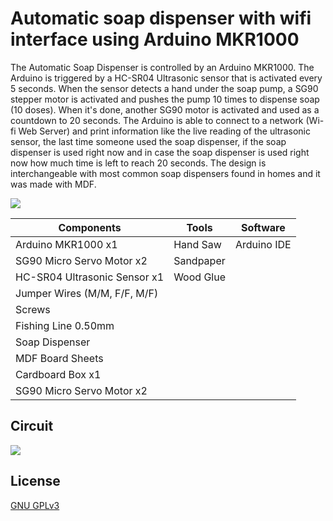 # Automatic soap dispenser with wifi interface using Arduino MKR1000

The Automatic Soap Dispenser is controlled by an Arduino MKR1000. The Arduino is triggered by a HC-SR04 Ultrasonic sensor that is activated every 5 seconds. When the sensor detects a hand under the soap pump, a SG90 stepper motor is activated and pushes the pump 10 times to dispense soap (10 doses). When it's done, another SG90 motor is activated and used as a countdown to 20 seconds. The Arduino is able to connect to a network (Wi-fi Web Server) and print information like the live reading of the ultrasonic sensor, the last time someone used the soap dispenser, if the soap dispenser is used right now and in case the soap dispenser is used right now how much time is left to reach 20 seconds. The design is interchangeable with most common soap dispensers found in homes and it was made with MDF. 

![](https://i.imgur.com/qCzJk3G.jpg) 

| Components   | Tools       | Software   | 
| ----------- | ----------- | ----------- |
| Arduino MKR1000 x1        | Hand Saw | Arduino IDE
| SG90 Micro Servo Motor x2 | Sandpaper
| HC-SR04 Ultrasonic Sensor x1 | Wood Glue   
| Jumper Wires (M/M, F/F, M/F) |
| Screws      |
| Fishing Line 0.50mm  | 
| Soap Dispenser      |
| MDF Board Sheets  |
| Cardboard Box x1   |   
| SG90 Micro Servo Motor x2  |  

## Circuit

![](https://i.imgur.com/tdU1LSW.png)

## License

[GNU GPLv3](https://choosealicense.com/licenses/gpl-3.0/)